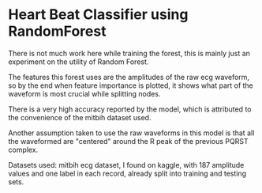 # Heart Beat Classifier using RandomForest

There is not much work here while training the forest, this is mainly just an experiment on the utility of Random Forest.

The features this forest uses are the amplitudes of the raw ecg waveform, so by the end when feature importance is plotted, it shows what part of the waveform is most crucial while splitting nodes.

There is a very high accuracy reported by the model, which is attributed to the convenience of the mitbih dataset used.

Another assumption taken to use the raw waveforms in this model is that all the waveformed are "centered" around the R peak of the previous PQRST complex.

Datasets used: mitbih ecg dataset, I found on kaggle, with 187 amplitude values and one label in each record, already split into training and testing sets.

